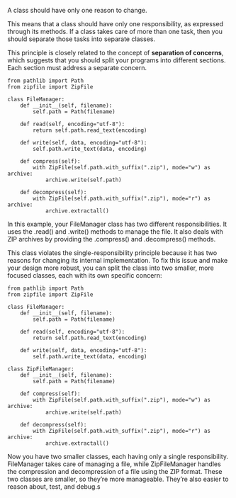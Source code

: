 A class should have only one reason to change.

This means that a class should have only one responsibility, as expressed through its methods. If a class takes care of more than one task, then you should separate those tasks into separate classes.

This principle is closely related to the concept of **separation of concerns**, which suggests that you should split your programs into different sections. Each section must address a separate concern.

```
from pathlib import Path
from zipfile import ZipFile

class FileManager:
    def __init__(self, filename):
        self.path = Path(filename)

    def read(self, encoding="utf-8"):
        return self.path.read_text(encoding)

    def write(self, data, encoding="utf-8"):
        self.path.write_text(data, encoding)

    def compress(self):
        with ZipFile(self.path.with_suffix(".zip"), mode="w") as archive:
            archive.write(self.path)

    def decompress(self):
        with ZipFile(self.path.with_suffix(".zip"), mode="r") as archive:
            archive.extractall()
```

In this example, your FileManager class has two different responsibilities. It uses the .read() and .write() methods to manage the file. It also deals with ZIP archives by providing the .compress() and .decompress() methods.

This class violates the single-responsibility principle because it has two reasons for changing its internal implementation. To fix this issue and make your design more robust, you can split the class into two smaller, more focused classes, each with its own specific concern:

```
from pathlib import Path
from zipfile import ZipFile

class FileManager:
    def __init__(self, filename):
        self.path = Path(filename)

    def read(self, encoding="utf-8"):
        return self.path.read_text(encoding)

    def write(self, data, encoding="utf-8"):
        self.path.write_text(data, encoding)

class ZipFileManager:
    def __init__(self, filename):
        self.path = Path(filename)

    def compress(self):
        with ZipFile(self.path.with_suffix(".zip"), mode="w") as archive:
            archive.write(self.path)

    def decompress(self):
        with ZipFile(self.path.with_suffix(".zip"), mode="r") as archive:
            archive.extractall()
```

Now you have two smaller classes, each having only a single responsibility. FileManager takes care of managing a file, while ZipFileManager handles the compression and decompression of a file using the ZIP format. These two classes are smaller, so they’re more manageable. They’re also easier to reason about, test, and debug.s
